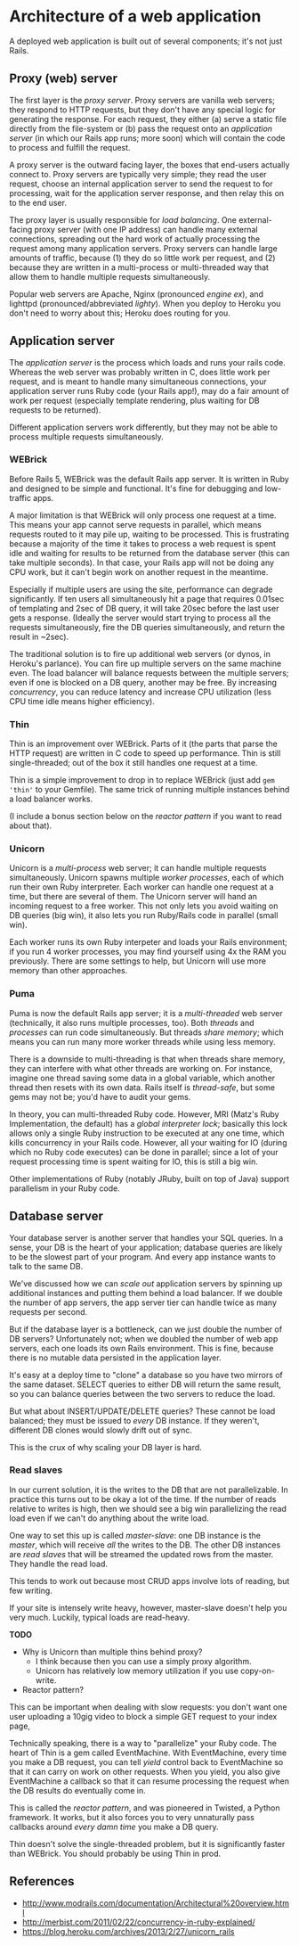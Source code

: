 # Architecture of a web application

A deployed web application is built out of several components; it's
not just Rails.

## Proxy (web) server

The first layer is the *proxy server*. Proxy servers are vanilla web
servers; they respond to HTTP requests, but they don't have any
special logic for generating the response. For each request, they
either (a) serve a static file directly from the file-system or (b)
pass the request onto an *application server* (in which our Rails app
runs; more soon) which will contain the code to process and fulfill
the request.

A proxy server is the outward facing layer, the boxes that end-users
actually connect to. Proxy servers are typically very simple; they
read the user request, choose an internal application server to send
the request to for processing, wait for the application server
response, and then relay this on to the end user.

The proxy layer is usually responsible for *load balancing*. One
external-facing proxy server (with one IP address) can handle many
external connections, spreading out the hard work of actually
processing the request among many application servers. Proxy servers
can handle large amounts of traffic, because (1) they do so little
work per request, and (2) because they are written in a multi-process
or multi-threaded way that allow them to handle multiple requests
simultaneously.

Popular web servers are Apache, Nginx (pronounced *engine ex*), and
lighttpd (pronounced/abbreviated *lighty*). When you deploy to Heroku
you don't need to worry about this; Heroku does routing for you.

## Application server

The *application server* is the process which loads and runs your
rails code. Whereas the web server was probably written in C, does
little work per request, and is meant to handle many simultaneous
connections, your application server runs Ruby code (your Rails app!),
may do a fair amount of work per request (especially template
rendering, plus waiting for DB requests to be returned).

Different application servers work differently, but they may not be
able to process multiple requests simultaneously.

### WEBrick

Before Rails 5, WEBrick was the default Rails app server. It is written in Ruby and
designed to be simple and functional. It's fine for debugging and
low-traffic apps.

A major limitation is that WEBrick will only process one request at a
time. This means your app cannot serve requests in parallel, which
means requests routed to it may pile up, waiting to be processed. This
is frustrating because a majority of the time it takes to process a
web request is spent idle and waiting for results to be returned from
the database server (this can take multiple seconds). In that case,
your Rails app will not be doing any CPU work, but it can't begin work
on another request in the meantime.

Especially if multiple users are using the site, performance can
degrade significantly. If ten users all simultaneously hit a page that
requires 0.01sec of templating and 2sec of DB query, it will take
20sec before the last user gets a response. (Ideally the server would
start trying to process all the requests simultaneously, fire the DB
queries simultaneously, and return the result in ~2sec).

The traditional solution is to fire up additional web servers (or
dynos, in Heroku's parlance). You can fire up multiple servers on the
same machine even. The load balancer will balance requests between the
multiple servers; even if one is blocked on a DB query, another may be
free. By increasing *concurrency*, you can reduce latency and increase
CPU utilization (less CPU time idle means higher efficiency).

### Thin

Thin is an improvement over WEBrick. Parts of it (the parts that parse
the HTTP request) are written in C code to speed up performance. Thin
is still single-threaded; out of the box it still handles one request
at a time.

Thin is a simple improvement to drop in to replace WEBrick (just add
`gem 'thin'` to your Gemfile). The same trick of running multiple
instances behind a load balancer works.

(I include a bonus section below on the *reactor pattern* if you want
to read about that).

### Unicorn

Unicorn is a *multi-process* web server; it can handle multiple
requests simultaneously. Unicorn spawns multiple *worker processes*,
each of which run their own Ruby interpreter. Each worker can handle
one request at a time, but there are several of them. The Unicorn
server will hand an incoming request to a free worker. This not only
lets you avoid waiting on DB queries (big win), it also lets you run
Ruby/Rails code in parallel (small win).

Each worker runs its own Ruby interpeter and loads your Rails
environment; if you run 4 worker processes, you may find yourself
using 4x the RAM you previously. There are some settings to help, but
Unicorn will use more memory than other approaches.

### Puma

Puma is now the default Rails app server; it is a *multi-threaded* web server
(technically, it also runs multiple processes, too). Both *threads* and
*processes* can run code simultaneously. But threads *share memory*; which
means you can run many more worker threads while using less memory.

There is a downside to multi-threading is that when threads share
memory, they can interfere with what other threads are working on. For
instance, imagine one thread saving some data in a global variable,
which another thread then resets with its own data. Rails itself is
*thread-safe*, but some gems may not be; you'd have to audit your
gems.

In theory, you can multi-threaded Ruby code. However, MRI (Matz's Ruby
Implementation, the default) has a *global interpreter lock*;
basically this lock allows only a single Ruby instruction to be
executed at any one time, which kills concurrency in your Rails
code. However, all your waiting for IO (during which no Ruby code
executes) can be done in parallel; since a lot of your request
processing time is spent waiting for IO, this is still a big win.

Other implementations of Ruby (notably JRuby, built on top of Java)
support parallelism in your Ruby code.

## Database server

Your database server is another server that handles your SQL
queries. In a sense, your DB is the heart of your application;
database queries are likely to be the slowest part of your
program. And every app instance wants to talk to the same DB.

We've discussed how we can *scale out* application servers by spinning
up additional instances and putting them behind a load balancer. If we
double the number of app servers, the app server tier can handle twice
as many requests per second.

But if the database layer is a bottleneck, can we just double the
number of DB servers? Unfortunately not; when we doubled the number of
web app servers, each one loads its own Rails environment. This is
fine, because there is no mutable data persisted in the application
layer.

It's easy at a deploy time to "clone" a database so you have two
mirrors of the same dataset. SELECT queries to either DB will return
the same result, so you can balance queries between the two servers to
reduce the load.

But what about INSERT/UPDATE/DELETE queries? These cannot be load
balanced; they must be issued to *every* DB instance. If they weren't,
different DB clones would slowly drift out of sync.

This is the crux of why scaling your DB layer is hard.

### Read slaves

In our current solution, it is the writes to the DB that are not
parallelizable. In practice this turns out to be okay a lot of the
time. If the number of reads relative to writes is high, then we
should see a big win parallelizing the read load even if we can't do
anything about the write load.

One way to set this up is called *master-slave*: one DB instance is
the *master*, which will receive *all* the writes to the DB. The other
DB instances are *read slaves* that will be streamed the updated rows
from the master. They handle the read load.

This tends to work out because most CRUD apps involve lots of reading,
but few writing.

If your site is intensely write heavy, however, master-slave doesn't
help you very much. Luckily, typical loads are read-heavy.
<!-- 
### Scale up

### Sharding

### NoSQL

## Memcached

## Dimensions of scaling

## Concurrency and Rails

## TODO -->

**TODO**

* Why is Unicorn than multiple thins behind proxy?
    * I think because then you can use a simply proxy algorithm.
    * Unicorn has relatively low memory utilization if you use
      copy-on-write.
* Reactor pattern?

This can be important when
dealing with slow requests: you don't want one user uploading a 10gig
video to block a simple GET request to your index page,

Technically speaking, there is a way to "parallelize" your Ruby
code. The heart of Thin is a gem called EventMachine. With
EventMachine, every time you make a DB request, you can tell *yield*
control back to EventMachine so that it can carry on work on other
requests. When you yield, you also give EventMachine a callback so
that it can resume processing the request when the DB results do
eventually come in.

This is called the *reactor pattern*, and was pioneered in Twisted, a
Python framework. It works, but it also forces you to very unnaturally
pass callbacks around *every damn time* you make a DB query.

Thin doesn't solve the single-threaded problem, but it is
significantly faster than WEBrick. You should probably be using Thin
in prod.


## References

* http://www.modrails.com/documentation/Architectural%20overview.html
* http://merbist.com/2011/02/22/concurrency-in-ruby-explained/
* https://blog.heroku.com/archives/2013/2/27/unicorn_rails
